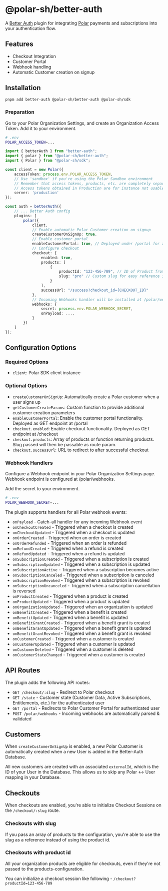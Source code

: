 # @polar-sh/better-auth

A [Better Auth](https://github.com/better-auth/better-auth) plugin for integrating [Polar](https://polar.sh) payments and subscriptions into your authentication flow.

## Features

- Checkout Integration
- Customer Portal
- Webhook handling
- Automatic Customer creation on signup

## Installation

```bash
pnpm add better-auth @polar-sh/better-auth @polar-sh/sdk
```

### Preparation

Go to your Polar Organization Settings, and create an Organization Access Token. Add it to your environment.

```bash
# .env
POLAR_ACCESS_TOKEN=...
```

```typescript
import { betterAuth } from "better-auth";
import { polar } from "@polar-sh/better-auth";
import { Polar } from "@polar-sh/sdk";

const client = new Polar({
    accessToken: process.env.POLAR_ACCESS_TOKEN,
    // Use 'sandbox' if you're using the Polar Sandbox environment
    // Remember that access tokens, products, etc. are completely separated between environments.
    // Access tokens obtained in Production are for instance not usable in the Sandbox environment.
    server: 'production'
});

const auth = betterAuth({
    // ... Better Auth config
    plugins: [
        polar({
            client,
            // Enable automatic Polar Customer creation on signup
            createCustomerOnSignUp: true,
            // Enable customer portal
            enableCustomerPortal: true, // Deployed under /portal for authenticated users
            // Configure checkout
            checkout: {
                enabled: true,
                products: [
                    {
                        productId: "123-456-789", // ID of Product from Polar Dashboard
                        slug: "pro" // Custom slug for easy reference in Checkout URL, e.g. /checkout/pro
                    }
                ],
                successUrl: "/success?checkout_id={CHECKOUT_ID}"
            },
            // Incoming Webhooks handler will be installed at /polar/webhooks
            webhooks: {
                secret: process.env.POLAR_WEBHOOK_SECRET,
                onPayload: ...,
            }
        })
    ]
});
```

## Configuration Options

### Required Options

- `client`: Polar SDK client instance

### Optional Options

- `createCustomerOnSignUp`: Automatically create a Polar customer when a user signs up
- `getCustomerCreateParams`: Custom function to provide additional customer creation parameters
- `enableCustomerPortal`: Enable the customer portal functionality. Deployed as GET endpoint at /portal
- `checkout.enabled`: Enable checkout functionality. Deployed as GET endpoint at /checkout
- `checkout.products`: Array of products or function returning products. Slug passed will then be passable as route param.
- `checkout.successUrl`: URL to redirect to after successful checkout

### Webhook Handlers

Configure a Webhook endpoint in your Polar Organization Settings page. Webhook endpoint is configured at /polar/webhooks.

Add the secret to your environment.

```bash
# .env
POLAR_WEBHOOK_SECRET=...
```

The plugin supports handlers for all Polar webhook events:

- `onPayload` - Catch-all handler for any incoming Webhook event
- `onCheckoutCreated` - Triggered when a checkout is created
- `onCheckoutUpdated` - Triggered when a checkout is updated
- `onOrderCreated` - Triggered when an order is created
- `onOrderRefunded` - Triggered when an order is refunded
- `onRefundCreated` - Triggered when a refund is created
- `onRefundUpdated` - Triggered when a refund is updated
- `onSubscriptionCreated` - Triggered when a subscription is created
- `onSubscriptionUpdated` - Triggered when a subscription is updated
- `onSubscriptionActive` - Triggered when a subscription becomes active
- `onSubscriptionCanceled` - Triggered when a subscription is canceled
- `onSubscriptionRevoked` - Triggered when a subscription is revoked
- `onSubscriptionUncanceled` - Triggered when a subscription cancellation is reversed
- `onProductCreated` - Triggered when a product is created
- `onProductUpdated` - Triggered when a product is updated
- `onOrganizationUpdated` - Triggered when an organization is updated
- `onBenefitCreated` - Triggered when a benefit is created
- `onBenefitUpdated` - Triggered when a benefit is updated
- `onBenefitGrantCreated` - Triggered when a benefit grant is created
- `onBenefitGrantUpdated` - Triggered when a benefit grant is updated
- `onBenefitGrantRevoked` - Triggered when a benefit grant is revoked
- `onCustomerCreated` - Triggered when a customer is created
- `onCustomerUpdated` - Triggered when a customer is updated
- `onCustomerDeleted` - Triggered when a customer is deleted
- `onCustomerStateChanged` - Triggered when a customer is created

## API Routes

The plugin adds the following API routes:

- `GET /checkout/:slug` - Redirect to Polar checkout
- `GET /state` - Customer state (Customer Data, Active Subscriptions, Entitlements, etc.) for the authenticated user
- `GET /portal` - Redirects to Polar Customer Portal for authenticated user
- `POST /polar/webhooks` - Incoming webhooks are automatically parsed & validated

## Customers

When `createCustomerOnSignUp` is enabled, a new Polar Customer is automatically created when a new User is added in the Better-Auth Database.

All new customers are created with an associated `externalId`, which is the ID of your User in the Database. This allows us to skip any Polar <-> User mapping in your Database.

## Checkouts

When checkouts are enabled, you're able to initialize Checkout Sessions on the `/checkout/:slug` route.

### Checkouts with slug

If you pass an array of products to the configuration, you're able to use the slug as a reference instead of using the product id.

### Checkouts with product id

All your organization products are eligible for checkouts, even if they're not passed to the products-configuration.

You can initialize a checkout session like following - `/checkout?productId=123-456-789`
